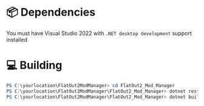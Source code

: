 # 📦 Dependencies

You must have Visual Studio 2022 with `.NET desktop development` support installed

# 💻 Building

```powershell
PS C:\yourlocation\FlatOut2ModManager> cd FlatOut2_Mod_Manager
PS C:\yourlocation\FlatOut2ModManager\FlatOut2_Mod_Manager> dotnet restore
PS C:\yourlocation\FlatOut2ModManager\FlatOut2_Mod_Manager> dotnet build
```
